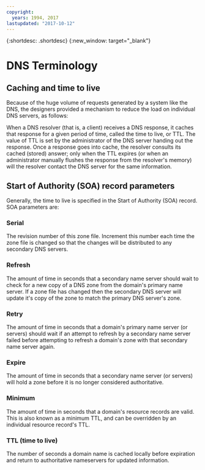 ```yaml
---
copyright:
  years: 1994, 2017
lastupdated: "2017-10-12"
---
```


{:shortdesc: .shortdesc}
{:new_window: target="_blank"}

# DNS Terminology

## Caching and time to live

Because of the huge volume of requests generated by a system like the DNS, the designers provided a mechanism to reduce the load on individual DNS servers, as follows:

When a DNS resolver (that is, a client) receives a DNS response, it caches that response for a given period of time, called the time to live, or TTL. The value of TTL is set by the administrator of the DNS server handing out the response. Once a response goes into cache, the resolver consults its cached (stored) answer; only when the TTL expires (or when an administrator manually flushes the response from the resolver's memory) will the resolver contact the DNS server for the same information.

## Start of Authority (SOA) record parameters

Generally, the time to live is specified in the Start of Authority (SOA) record. SOA parameters are:

### Serial

The revision number of this zone file. Increment this number each time the zone file is changed so that the changes will be distributed to any secondary DNS servers.

### Refresh

The amount of time in seconds that a secondary name server should wait to check for a new copy of a DNS zone from the domain's primary name server. If a zone file has changed then the secondary DNS server will update it's copy of the zone to match the primary DNS server's zone.

### Retry

The amount of time in seconds that a domain's primary name server (or servers) should wait if an attempt to refresh by a secondary name server failed before attempting to refresh a domain's zone with that secondary name server again.

### Expire

The amount of time in seconds that a secondary name server (or servers) will hold a zone before it is no longer considered authoritative.

### Minimum

The amount of time in seconds that a domain's resource records are valid. This is also known as a minimum TTL, and can be overridden by an individual resource record's TTL.

### TTL (time to live)

The number of seconds a domain name is cached locally before expiration and return to authoritative nameservers for updated information.
